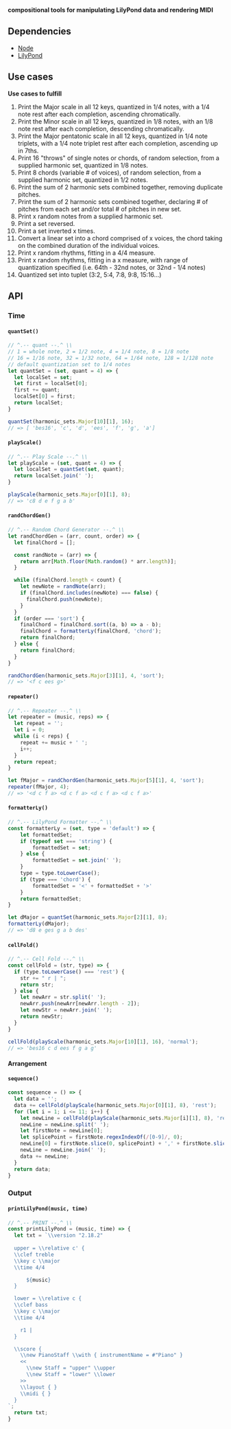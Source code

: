 <img src="img/soma-logo-v2.png" align="center" alt="">



**compositional tools for manipulating LilyPond data and rendering MIDI**



## Dependencies

- [Node](https://nodejs.org/en/)
- [LilyPond](http://lilypond.org/)

## Use cases

**Use cases to fulfill**
1. Print the Major scale in all 12 keys, quantized in 1/4 notes, with a 1/4 note rest after each completion, ascending chromatically. 
2. Print the Minor scale in all 12 keys, quantized in 1/8 notes, with an 1/8 note rest after each completion, descending chromatically.
3. Print the Major pentatonic scale in all 12 keys, quantized in 1/4 note triplets, with a 1/4 note triplet rest after each completion, ascending up in 7ths.
4. Print 16 "throws" of single notes or chords, of random selection, from a supplied harmonic set, quantized in 1/8 notes.
5. Print 8 chords (variable # of voices), of random selection, from a supplied harmonic set, quantized in 1/2 notes.
6. Print the sum of 2 harmonic sets combined together, removing duplicate pitches.
7. Print the sum of 2 harmonic sets combined together, declaring # of pitches from each set and/or total # of pitches in new set.
8. Print x random notes from a supplied harmonic set.
9. Print a set reversed.
10. Print a set inverted x times.
11. Convert a linear set into a chord comprised of x voices, the chord taking on the combined duration of the individual voices.
12. Print x random rhythms, fitting in a 4/4 measure.
13. Print x random rhythms, fitting in a x measure, with range of quantization specified (i.e. 64th - 32nd notes, or 32nd - 1/4 notes)
14. Quantized set into tuplet (3:2, 5:4, 7:8, 9:8, 15:16...)

## API

### Time

#### `quantSet()`

```javascript
// ^.-- quant --.^ \\
// 1 = whole note, 2 = 1/2 note, 4 = 1/4 note, 8 = 1/8 note
// 16 = 1/16 note, 32 = 1/32 note, 64 = 1/64 note, 128 = 1/128 note
// default quantization set to 1/4 notes
let quantSet = (set, quant = 4) => {
  let localSet = set;
  let first = localSet[0];
  first += quant;
  localSet[0] = first;
  return localSet;
}
```

```javascript
quantSet(harmonic_sets.Major[10][1], 16);
// => [ 'bes16', 'c', 'd', 'ees', 'f', 'g', 'a']
```

#### `playScale()`

```javascript
// ^.-- Play Scale --.^ \\
let playScale = (set, quant = 4) => {
  let localSet = quantSet(set, quant);
  return localSet.join(' ');
}
```

```javascript
playScale(harmonic_sets.Major[0][1], 8);
// => 'c8 d e f g a b'
```

#### `randChordGen()`

```javascript
// ^.-- Random Chord Generator --.^ \\
let randChordGen = (arr, count, order) => {
  let finalChord = [];

  const randNote = (arr) => {
    return arr[Math.floor(Math.random() * arr.length)];
  }

  while (finalChord.length < count) {
    let newNote = randNote(arr);
    if (finalChord.includes(newNote) === false) {
      finalChord.push(newNote);
    }
  }
  if (order === 'sort') {
    finalChord = finalChord.sort((a, b) => a - b);
    finalChord = formatterLy(finalChord, 'chord');
    return finalChord;
  } else {
    return finalChord;
  }
}
```

```javascript
randChordGen(harmonic_sets.Major[3][1], 4, 'sort');
// => '<f c ees g>'
```

#### `repeater()`

```javascript
// ^.-- Repeater --.^ \\
let repeater = (music, reps) => {
  let repeat = '';
  let i = 0;
  while (i < reps) {
    repeat += music + ' ';
    i++;
  }
  return repeat;
}
```

```javascript
let fMajor = randChordGen(harmonic_sets.Major[5][1], 4, 'sort');
repeater(fMajor, 4);
// => '<d c f a> <d c f a> <d c f a> <d c f a>'
```

#### `formatterLy()`

```javascript
// ^.-- LilyPond Formatter --.^ \\
const formatterLy = (set, type = 'default') => {
    let formattedSet;
    if (typeof set === 'string') {
        formattedSet = set;
    } else {
        formattedSet = set.join(' ');
    }
    type = type.toLowerCase();
    if (type === 'chord') {
        formattedSet = '<' + formattedSet + '>'
    }
    return formattedSet;
}
```

```javascript
let dMajor = quantSet(harmonic_sets.Major[2][1], 8);
formatterLy(dMajor);
// => 'd8 e ges g a b des'
```

#### `cellFold()`

```javascript
// ^.-- Cell Fold --.^ \\
const cellFold = (str, type) => {
  if (type.toLowerCase() === 'rest') {
    str += " r | ";
    return str;
  } else {
    let newArr = str.split(' ');
    newArr.push(newArr[newArr.length - 2]);
    let newStr = newArr.join(' ');
    return newStr;
  }
}
```

```javascript
cellFold(playScale(harmonic_sets.Major[10][1], 16), 'normal');
// => 'bes16 c d ees f g a g'
```

#### Arrangement

#### `sequence()`

```javascript
const sequence = () => {
  let data = '';
  data += cellFold(playScale(harmonic_sets.Major[0][1], 8), 'rest');
  for (let i = 1; i <= 11; i++) {
    let newLine = cellFold(playScale(harmonic_sets.Major[i][1], 8), 'rest');
    newLine = newLine.split(' ');
    let firstNote = newLine[0];
    let splicePoint = firstNote.regexIndexOf(/[0-9]/, 0);
    newLine[0] = firstNote.slice(0, splicePoint) + ',' + firstNote.slice(splicePoint);
    newLine = newLine.join(' ');
    data += newLine;
  }
  return data;
}
```

### Output

#### `printLilyPond(music, time)`

```javascript
// ^.-- PRINT --.^ \\
const printLilyPond = (music, time) => {
  let txt = `\\version "2.18.2"
  
  upper = \\relative c' {
  \\clef treble
  \\key c \\major
  \\time 4/4

      ${music} 
  }

  lower = \\relative c {
  \\clef bass
  \\key c \\major
  \\time 4/4

    r1 |  
  }

  \\score {
    \\new PianoStaff \\with { instrumentName = #"Piano" }
    <<
      \\new Staff = "upper" \\upper
      \\new Staff = "lower" \\lower
    >>
    \\layout { }
    \\midi { }
  }
`;
  return txt;
}
```
